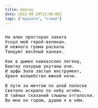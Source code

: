 ```yaml
---
title: Бештау
date: 2012-08-29T13:08:00Z
tags: ["красота", "стихи"]
---
```


<pre>

На алых просторах заката
Уснул мой герой-великан.
И нежного грома раскаты
Танцуют весёлый канкан.

Как в дымке кавказских легенд,
Бештау лазурью укутаны очи.
И арфы Эола застыл инструмент,
Храня волшебство южной ночи.

В пути за мечтою по алой полоске
Светило искрило по небу огнём.
И тайных сказаний слышны отголоски.
Во мне он горою, душою я в нём.




</pre>